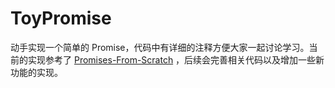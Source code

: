 # ToyPromise

动手实现一个简单的 Promise，代码中有详细的注释方便大家一起讨论学习。当前的实现参考了 [Promises-From-Scratch](https://github.com/LowLevelJavaScript/Promises-From-Scratch) ，后续会完善相关代码以及增加一些新功能的实现。
